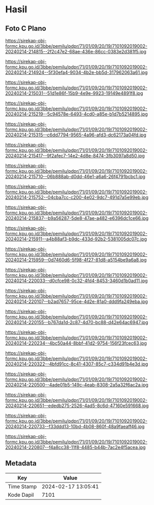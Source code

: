 # Hasil

## Foto C Plano

https://sirekap-obj-formc.kpu.go.id/3bbe/pemilu/pdpr/71/01/09/20/19/7101092019002-20240214-214815--2f2c47e2-68ae-436e-86cc-0383e2d381f5.jpg

https://sirekap-obj-formc.kpu.go.id/3bbe/pemilu/pdpr/71/01/09/20/19/7101092019002-20240214-214924--5f30efa4-9034-4b2e-bb5d-317962063a61.jpg

https://sirekap-obj-formc.kpu.go.id/3bbe/pemilu/pdpr/71/01/09/20/19/7101092019002-20240214-215031--51d1e86f-15b9-4e9e-9923-19149e4891f8.jpg

https://sirekap-obj-formc.kpu.go.id/3bbe/pemilu/pdpr/71/01/09/20/19/7101092019002-20240214-215219--5c94578e-6493-4cd0-a85e-b1d7b5214895.jpg

https://sirekap-obj-formc.kpu.go.id/3bbe/pemilu/pdpr/71/01/09/20/19/7101092019002-20240214-215315--c6dd7794-9565-4a96-afd3-dc62173a04fd.jpg

https://sirekap-obj-formc.kpu.go.id/3bbe/pemilu/pdpr/71/01/09/20/19/7101092019002-20240214-215417--9f2afec7-14e2-4d8e-8474-3fb3097a8d50.jpg

https://sirekap-obj-formc.kpu.go.id/3bbe/pemilu/pdpr/71/01/09/20/19/7101092019002-20240214-215710--06b888ab-d0dd-46e1-a6a6-26f4791bcbc1.jpg

https://sirekap-obj-formc.kpu.go.id/3bbe/pemilu/pdpr/71/01/09/20/19/7101092019002-20240214-215752--04cba7cc-c200-4e02-9dc7-491d7a5e99eb.jpg

https://sirekap-obj-formc.kpu.go.id/3bbe/pemilu/pdpr/71/01/09/20/19/7101092019002-20240214-215837--b9a56287-5de8-47ae-a482-e6396dc1ce66.jpg

https://sirekap-obj-formc.kpu.go.id/3bbe/pemilu/pdpr/71/01/09/20/19/7101092019002-20240214-215911--a4b88af3-b9dc-433d-92b2-5381005dc07c.jpg

https://sirekap-obj-formc.kpu.go.id/3bbe/pemilu/pdpr/71/01/09/20/19/7101092019002-20240214-215959--0d7460d6-5f98-4f27-81d8-a5154be9a6a8.jpg

https://sirekap-obj-formc.kpu.go.id/3bbe/pemilu/pdpr/71/01/09/20/19/7101092019002-20240214-220033--d0cfce98-0c32-4fd4-8453-3460d1b0ad11.jpg

https://sirekap-obj-formc.kpu.go.id/3bbe/pemilu/pdpr/71/01/09/20/19/7101092019002-20240214-220107--b2ad7657-95ce-4d2e-81a0-ddd9fa249eba.jpg

https://sirekap-obj-formc.kpu.go.id/3bbe/pemilu/pdpr/71/01/09/20/19/7101092019002-20240214-220155--b767da1d-2c87-4d70-bc88-d42e64ac6947.jpg

https://sirekap-obj-formc.kpu.go.id/3bbe/pemilu/pdpr/71/01/09/20/19/7101092019002-20240214-220234--4bc50a44-8bbf-41d2-9754-156f23fcec63.jpg

https://sirekap-obj-formc.kpu.go.id/3bbe/pemilu/pdpr/71/01/09/20/19/7101092019002-20240214-220322--4bfd91cc-8c41-4307-85c7-c334d91b4e3d.jpg

https://sirekap-obj-formc.kpu.go.id/3bbe/pemilu/pdpr/71/01/09/20/19/7101092019002-20240214-220500--4ade01b5-149c-4eab-8308-2a5a32f6ac2a.jpg

https://sirekap-obj-formc.kpu.go.id/3bbe/pemilu/pdpr/71/01/09/20/19/7101092019002-20240214-220651--ededb275-2526-4ad5-8c6d-47160e591668.jpg

https://sirekap-obj-formc.kpu.go.id/3bbe/pemilu/pdpr/71/01/09/20/19/7101092019002-20240214-220733--f33ddd13-10bd-4b08-860f-48a9faeaff46.jpg

https://sirekap-obj-formc.kpu.go.id/3bbe/pemilu/pdpr/71/01/09/20/19/7101092019002-20240214-220807--f4a8cc38-11f8-4485-b44b-7ac2e4f5acea.jpg


## Metadata

| Key        | Value               |
| ---------- | ------------------- |
| Time Stamp | 2024-02-17 13:05:41 |
| Kode Dapil | 7101                |



